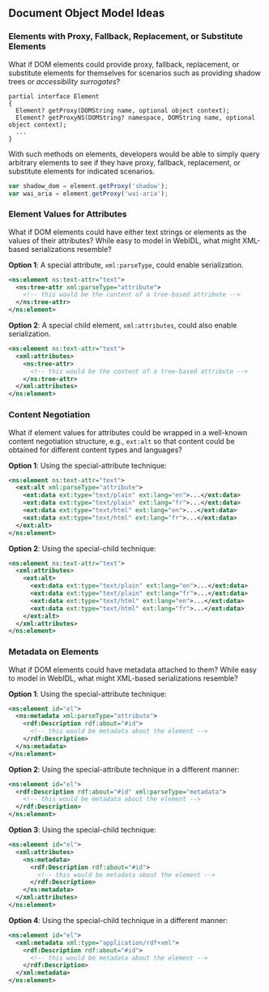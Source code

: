 ## Document Object Model Ideas

### Elements with Proxy, Fallback, Replacement, or Substitute Elements

What if DOM elements could provide proxy, fallback, replacement, or substitute elements for themselves for scenarios such as providing shadow trees or _accessibility surrogates_?

```webidl
partial interface Element
{
  Element? getProxy(DOMString name, optional object context);
  Element? getProxyNS(DOMString? namespace, DOMString name, optional object context);
  ...
}
```

With such methods on elements, developers would be able to simply query arbitrary elements to see if they have proxy, fallback, replacement, or substitute elements for indicated scenarios.

```js
var shadow_dom = element.getProxy('shadow');
var wai_aria = element.getProxy('wai-aria');
```

### Element Values for Attributes

What if DOM elements could have either text strings or elements as the values of their attributes? While easy to model in WebIDL, what might XML-based serializations resemble?

**Option 1**: A special attribute, `xml:parseType`, could enable serialization.

```xml
<ns:element ns:text-attr="text">
  <ns:tree-attr xml:parseType="attribute">
    <!-- this would be the content of a tree-based attribute -->
  </ns:tree-attr>
</ns:element>
```

**Option 2**: A special child element, `xml:attributes`, could also enable serialization.

```xml
<ns:element ns:text-attr="text">
  <xml:attributes>
    <ns:tree-attr>
      <!-- this would be the content of a tree-based attribute -->
    </ns:tree-attr>
  </xml:attributes>
</ns:element>
```

### Content Negotiation

What if element values for attributes could be wrapped in a well-known content negotiation structure, e.g., `ext:alt` so that content could be obtained for different content types and languages?

**Option 1**: Using the special-attribute technique:

```xml
<ns:element ns:text-attr="text">
  <ext:alt xml:parseType="attribute">
    <ext:data ext:type="text/plain" ext:lang="en">...</ext:data>
    <ext:data ext:type="text/plain" ext:lang="fr">...</ext:data>
    <ext:data ext:type="text/html" ext:lang="en">...</ext:data>
    <ext:data ext:type="text/html" ext:lang="fr">...</ext:data>
  </ext:alt>
</ns:element>
```

**Option 2**: Using the special-child technique:

```xml
<ns:element ns:text-attr="text">
  <xml:attributes>
    <ext:alt>
      <ext:data ext:type="text/plain" ext:lang="en">...</ext:data>
      <ext:data ext:type="text/plain" ext:lang="fr">...</ext:data>
      <ext:data ext:type="text/html" ext:lang="en">...</ext:data>
      <ext:data ext:type="text/html" ext:lang="fr">...</ext:data>
    </ext:alt>
  </xml:attributes>
</ns:element>
```

### Metadata on Elements

What if DOM elements could have metadata attached to them? While easy to model in WebIDL, what might XML-based serializations resemble?

**Option 1**: Using the special-attribute technique:

```xml
<ns:element id="el">
  <ns:metadata xml:parseType="attribute">
    <rdf:Description rdf:about="#id">
      <!-- this would be metadata about the element -->
    </rdf:Description>
  </ns:metadata>
</ns:element>
```

**Option 2**: Using the special-attribute technique in a different manner:

```xml
<ns:element id="el">
  <rdf:Description rdf:about="#id" xml:parseType="metadata">
    <!-- this would be metadata about the element -->
  </rdf:Description>
</ns:element>
```

**Option 3**: Using the special-child technique:

```xml
<ns:element id="el">
  <xml:attributes>
    <ns:metadata>
      <rdf:Description rdf:about="#id">
        <!-- this would be metadata about the element -->
      </rdf:Description>
    </ns:metadata>
  </xml:attributes>
</ns:element>
```

**Option 4**: Using the special-child technique in a different manner:

```xml
<ns:element id="el">
  <xml:metadata xml:type="application/rdf+xml">
    <rdf:Description rdf:about="#id">
      <!-- this would be metadata about the element -->
    </rdf:Description>
  </xml:metadata>
</ns:element>
```
